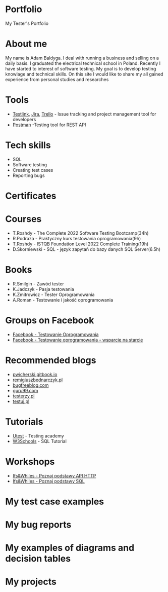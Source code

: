 # Portfolio
My Tester's Portfolio
# About me
My name is Adam Baldyga. I deal with running a business and selling on a daily basis. I graduated  the electrical technical school in Poland. Recently I have started to interest of software testing. My goal is to develop testing knowlage and technical skills. On this site I would like to share my all gained experience 
from personal studies and researches

# Tools
 * [Testlink](https://bitnami.com/stack/testlink), [Jira](https://www.atlassian.com/pl/software/jira), [Trello](https://trello.com/) - Issue tracking and project management tool for developers
 * [Postman](https://www.postman.com/) -Testing tool for REST API

# Tech skills
* SQL
* Software testing
* Creating test cases
* Reporting bugs

# Certificates
# Courses
 * T.Roshdy - The Complete 2022 Software Testing Bootcamp(34h)
 * R.Podraza - Praktyczny kurs testowania oprogramowania(9h)
 * T.Roshdy - ISTQB Foundation Level 2022 Complete Training(19h)
 * D.Skorniewski - SQL - język zapytań do bazy danych SQL Server(6.5h)
# Books
 * R.Smilgin - Zawód tester
 * K.Jadczyk - Pasja testowania
 * K.Zmitrowicz - Tester Oprogramowania
 * A.Roman - Testowanie i jakość oprogramowania 
# Groups on Facebook
 * [Facebook - Testowanie Oprogramowania](https://pl-pl.facebook.com/groups/TestowanieOprogramowania/)
 * [Facebook - Testowanie oprogramowania - wsparcie na starcie](https://www.facebook.com/groups/testeroprogramowania)
# Recommended blogs
 * [pwicherski.gitbook.io](https://pwicherski.gitbook.io/testowanie-oprogramowania/)
 * [remigiuszbednarczyk.pl](https://remigiuszbednarczyk.pl/)
 * [bugfreeblog.com](https://bugfreeblog.com/)
 * [guru99.com](https://www.guru99.com/)
 * [testerzy.pl](https://testerzy.pl/)
 * [testuj.pl](https://testuj.pl/blog/)

# Tutorials
 * [Utest](https://www.utest.com/academy) - Testing academy
 * [W3Schools](https://www.w3schools.com/sql/) - SQL Tutorial
# Workshops
 * [Ifs&Whiles - Poznaj podstawy API HTTP](https://www.czyitjestdlamnie.pl/warsztaty-testowanie-api-http)
 * [Ifs&Whiles - Poznaj podstawy SQL](https://www.czyitjestdlamnie.pl/warsztaty-podstawy-sql)
# My test case examples
# My bug reports
# My examples of diagrams and decision tables
# My projects
